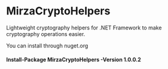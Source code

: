 # MirzaCryptoHelpers
Lightweight cryptography helpers for .NET Framework to make cryptography operations easier.

You can install through nuget.org

#### Install-Package MirzaCryptoHelpers -Version 1.0.0.2
